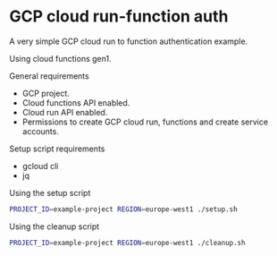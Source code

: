 # GCP cloud run-function auth

A very simple GCP cloud run to function authentication example.

Using cloud functions gen1.

General requirements

- GCP project.
- Cloud functions API enabled.
- Cloud run API enabled.
- Permissions to create GCP cloud run, functions and create service accounts.

Setup script requirements

- gcloud cli
- jq

Using the setup script

```bash
PROJECT_ID=example-project REGION=europe-west1 ./setup.sh
```

Using the cleanup script

```bash
PROJECT_ID=example-project REGION=europe-west1 ./cleanup.sh
```
